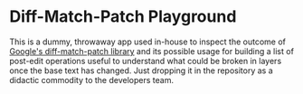 # Diff-Match-Patch Playground

This is a dummy, throwaway app used in-house to inspect the outcome of [Google's diff-match-patch library](https://github.com/google/diff-match-patch) and its possible usage for building a list of post-edit operations useful to understand what could be broken in layers once the base text has changed. Just dropping it in the repository as a didactic commodity to the developers team.
